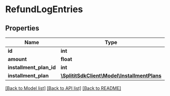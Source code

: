 # RefundLogEntries

## Properties
Name | Type | Description | Notes
------------ | ------------- | ------------- | -------------
**id** | **int** |  | 
**amount** | **float** |  | 
**installment_plan_id** | **int** |  | 
**installment_plan** | [**\SplititSdkClient\Model\InstallmentPlans**](InstallmentPlans.md) |  | [optional] 

[[Back to Model list]](../README.md#documentation-for-models) [[Back to API list]](../README.md#documentation-for-api-endpoints) [[Back to README]](../README.md)


